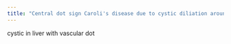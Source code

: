 ```yaml
---
title: "Central dot sign Caroli's disease due to cystic diliation around hep artery"
---
```

cystic in liver with vascular dot

